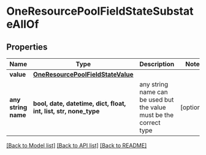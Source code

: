 # OneResourcePoolFieldStateSubstateAllOf


## Properties
Name | Type | Description | Notes
------------ | ------------- | ------------- | -------------
**value** | [**OneResourcePoolFieldStateValue**](OneResourcePoolFieldStateValue.md) |  | 
**any string name** | **bool, date, datetime, dict, float, int, list, str, none_type** | any string name can be used but the value must be the correct type | [optional]

[[Back to Model list]](../README.md#documentation-for-models) [[Back to API list]](../README.md#documentation-for-api-endpoints) [[Back to README]](../README.md)



